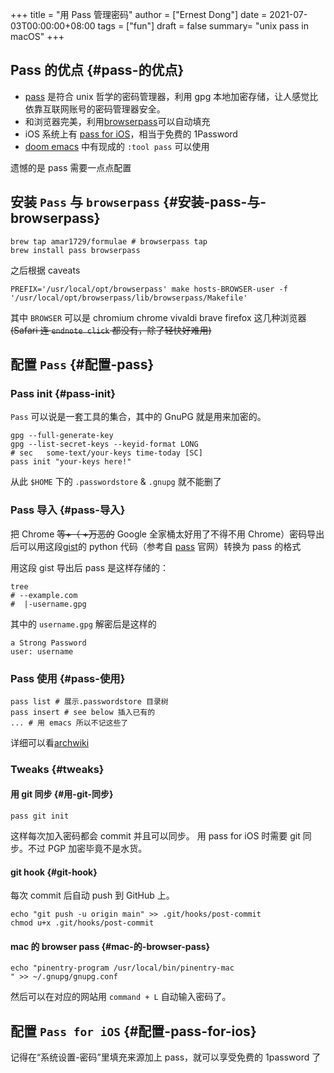 +++
title = "用 Pass 管理密码"
author = ["Ernest Dong"]
date = 2021-07-03T00:00:00+08:00
tags = ["fun"]
draft = false
summary= "unix pass in macOS"
+++

## Pass 的优点 {#pass-的优点}

-   [pass](https://www.passwordstore.org/) 是符合 unix 哲学的密码管理器，利用 gpg 本地加密存储，让人感觉比依靠互联网账号的密码管理器安全。
-   和浏览器完美，利用[browserpass](https://github.com/browserpass/browserpass-extension)可以自动填充
-   iOS 系统上有 [pass for iOS](https://github.com/mssun/passforios)，相当于免费的 1Password
-   [doom emacs](https://github.com/hlissner/doom-emacs) 中有现成的 `:tool pass` 可以使用

遗憾的是 pass 需要一点点配置


## 安装 `Pass` 与 `browserpass` {#安装-pass-与-browserpass}

```shell
brew tap amar1729/formulae # browserpass tap
brew install pass browserpass
```

之后根据 caveats

```shell
PREFIX='/usr/local/opt/browserpass' make hosts-BROWSER-user -f '/usr/local/opt/browserpass/lib/browserpass/Makefile'
```

其中 `BROWSER` 可以是 chromium chrome vivaldi brave firefox 这几种浏览器 ~~(Safari 连 `endnote click` 都没有，除了轻快好难用)~~


## 配置 `Pass` {#配置-pass}


### Pass init {#pass-init}

`Pass` 可以说是一套工具的集合，其中的 GnuPG 就是用来加密的。

```shell
gpg --full-generate-key
gpg --list-secret-keys --keyid-format LONG
# sec   some-text/your-keys time-today [SC]
pass init "your-keys here!"
```

从此 `$HOME` 下的 `.passwordstore` & `.gnupg` 就不能删了


### Pass 导入 {#pass-导入}

把 Chrome ~~等+（ +万恶的~~ Google 全家桶太好用了不得不用 Chrome）密码导出后可以用这段[gist](https://gist.github.com/ErnestDong/0fc61d76777770a03ffc5bdfda2a5b17)的 python 代码（参考自 [pass](https://www.passwordstore.org/) 官网）转换为 pass 的格式

用这段 gist 导出后 pass 是这样存储的：

```shell
tree
# --example.com
#  |-username.gpg
```

其中的 `username.gpg` 解密后是这样的

```text
a Strong Password
user: username
```


### Pass 使用 {#pass-使用}

```shell
pass list # 展示.passwordstore 目录树
pass insert # see below 插入已有的
... # 用 emacs 所以不记这些了
```

详细可以看[archwiki](https://wiki.archlinux.org/title/Pass)


### Tweaks {#tweaks}


#### 用 git 同步 {#用-git-同步}

```shell
pass git init
```

这样每次加入密码都会 commit 并且可以同步。 用 pass for iOS 时需要 git 同步。不过 PGP 加密毕竟不是水货。


#### git hook {#git-hook}

每次 commit 后自动 push 到 GitHub 上。

```shell
echo "git push -u origin main" >> .git/hooks/post-commit
chmod u+x .git/hooks/post-commit
```


#### mac 的 browser pass {#mac-的-browser-pass}

```shell
echo "pinentry-program /usr/local/bin/pinentry-mac
" >> ~/.gnupg/gnupg.conf
```

然后可以在对应的网站用 `command + L` 自动输入密码了。


## 配置 `Pass for iOS` {#配置-pass-for-ios}

记得在“系统设置-密码”里填充来源加上 pass，就可以享受免费的 1password 了
